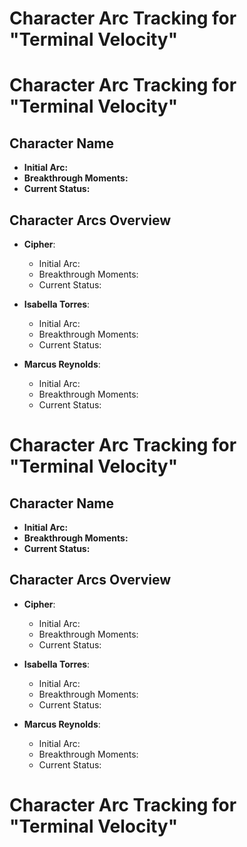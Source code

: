 # Character Arc Tracking for "Terminal Velocity"

# Character Arc Tracking for "Terminal Velocity"

## Character Name
- **Initial Arc:** 
- **Breakthrough Moments:** 
- **Current Status:** 

## Character Arcs Overview
- **Cipher**: 
  - Initial Arc: 
  - Breakthrough Moments: 
  - Current Status: 

- **Isabella Torres**: 
  - Initial Arc: 
  - Breakthrough Moments: 
  - Current Status: 

- **Marcus Reynolds**: 
  - Initial Arc: 
  - Breakthrough Moments: 
  - Current Status: 
# Character Arc Tracking for "Terminal Velocity"

## Character Name
- **Initial Arc:** 
- **Breakthrough Moments:** 
- **Current Status:** 

## Character Arcs Overview
- **Cipher**: 
  - Initial Arc: 
  - Breakthrough Moments: 
  - Current Status: 

- **Isabella Torres**: 
  - Initial Arc: 
  - Breakthrough Moments: 
  - Current Status: 

- **Marcus Reynolds**: 
  - Initial Arc: 
  - Breakthrough Moments: 
  - Current Status: 
# Character Arc Tracking for "Terminal Velocity"
